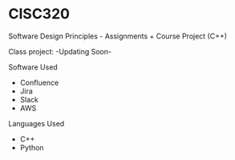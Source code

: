 # CISC320
Software Design Principles - Assignments + Course Project (C++)

Class project: -Updating Soon-

Software Used
- Confluence 
- Jira 
- Slack
- AWS 

Languages Used 
- C++
- Python
